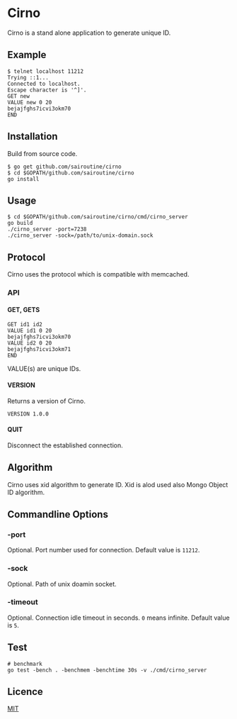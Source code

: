 # Cirno

Cirno is a stand alone application to generate unique ID.

## Example

```
$ telnet localhost 11212
Trying ::1...
Connected to localhost.
Escape character is '^]'.
GET new
VALUE new 0 20
bejajfghs7icvi3okm70
END
```

## Installation

Build from source code.
```
$ go get github.com/sairoutine/cirno
$ cd $GOPATH/github.com/sairoutine/cirno
go install
```

## Usage

```
$ cd $GOPATH/github.com/sairoutine/cirno/cmd/cirno_server
go build
./cirno_server -port=7238
./cirno_server -sock=/path/to/unix-domain.sock
```

## Protocol

Cirno uses the protocol which is compatible with memcached.

### API

#### GET, GETS

```
GET id1 id2
VALUE id1 0 20
bejajfghs7icvi3okm70
VALUE id2 0 20
bejajfghs7icvi3okm71
END
```

VALUE(s) are unique IDs.

#### VERSION

Returns a version of Cirno.

```
VERSION 1.0.0
```

#### QUIT

Disconnect the established connection.

## Algorithm

Cirno uses xid algorithm to generate ID.
Xid is alod used also Mongo Object ID algorithm.

## Commandline Options

### -port

Optional.
Port number used for connection.
Default value is `11212`.

### -sock

Optional.
Path of unix doamin socket.

### -timeout

Optional.
Connection idle timeout in seconds.
`0` means infinite.
Default value is `5`.

## Test
```
# benchmark
go test -bench . -benchmem -benchtime 30s -v ./cmd/cirno_server
```

## Licence

[MIT](https://github.com/sairoutine/cirno/blob/master/LICENSE)


